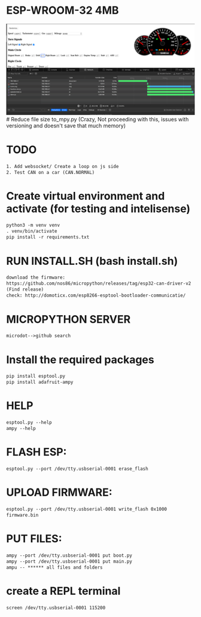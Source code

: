# ESP-WROOM-32 4MB
<img src="Screenshot 2022.png" alt="CarDash" title="CarDash">
# Reduce file size
    to_mpy.py (Crazy, Not proceeding with this, issues with versioning and doesn't save that much memory)

# TODO
    1. Add websocket/ Create a loop on js side
    2. Test CAN on a car (CAN.NORMAL)
    
# Create virtual environment and activate (for testing and intelisense)
    python3 -m venv venv
    . venv/bin/activate
    pip install -r requirements.txt

# RUN INSTALL.SH (bash install.sh)
    download the firmware: https://github.com/nos86/micropython/releases/tag/esp32-can-driver-v2 (Find release)
    check: http://domoticx.com/esp8266-esptool-bootloader-communicatie/

# MICROPYTHON SERVER
    microdot-->github search

# Install the required packages
    pip install esptool.py
    pip install adafruit-ampy
# HELP
    esptool.py --help
    ampy --help

# FLASH ESP: 
    esptool.py --port /dev/tty.usbserial-0001 erase_flash
# UPLOAD FIRMWARE: 
    esptool.py --port /dev/tty.usbserial-0001 write_flash 0x1000 firmware.bin
# PUT FILES: 
    ampy --port /dev/tty.usbserial-0001 put boot.py 
    ampy --port /dev/tty.usbserial-0001 put main.py 
    ampu -- ****** all files and folders

# create a REPL terminal
    screen /dev/tty.usbserial-0001 115200
